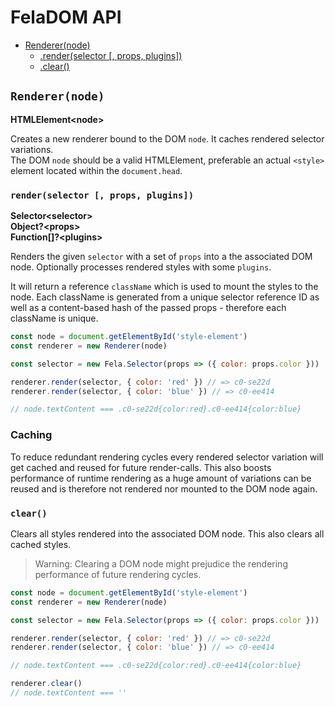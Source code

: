 # FelaDOM API

* [Renderer(node)](#renderernode)
  * [.render(selector [, props, plugins])](#renderselector--props-plugins)
  * [.clear()](#clear)

## `Renderer(node)`
**HTMLElement\<node>**<br>

Creates a new renderer bound to the DOM `node`. It caches rendered selector variations.<br>
The DOM `node` should be a valid HTMLElement, preferable an actual `<style>` element located within the `document.head`.

### `render(selector [, props, plugins])`
**Selector\<selector>**<br>
**Object?\<props>**<br>
**Function[]?\<plugins>**

Renders the given `selector` with a set of `props` into a the associated DOM node. Optionally processes rendered styles with some `plugins`.

It will return a reference `className` which is used to mount the styles to the node. Each className is generated from a unique selector reference ID as well as a content-based hash of the passed props - therefore each className is unique.
```javascript
const node = document.getElementById('style-element')
const renderer = new Renderer(node)

const selector = new Fela.Selector(props => ({ color: props.color }))

renderer.render(selector, { color: 'red' }) // => c0-se22d
renderer.render(selector, { color: 'blue' }) // => c0-ee414

// node.textContent === .c0-se22d{color:red}.c0-ee414{color:blue}
```
### Caching
To reduce redundant rendering cycles every rendered selector variation will get cached and reused for future render-calls. This also boosts performance of runtime rendering as a huge amount of variations can be reused and is therefore not rendered nor mounted to the DOM node again.

### `clear()`

Clears all styles rendered into the associated DOM node. This also clears all cached styles.
> Warning: Clearing a DOM node might prejudice the rendering performance of future rendering cycles.

```javascript
const node = document.getElementById('style-element')
const renderer = new Renderer(node)

const selector = new Fela.Selector(props => ({ color: props.color }))

renderer.render(selector, { color: 'red' }) // => c0-se22d
renderer.render(selector, { color: 'blue' }) // => c0-ee414

// node.textContent === .c0-se22d{color:red}.c0-ee414{color:blue}

renderer.clear()
// node.textContent === ''

```
